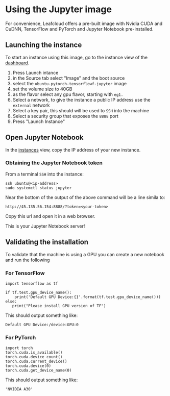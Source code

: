 # Using the Jupyter image

For convenience, Leafcloud offers a pre-built image with Nvidia CUDA and CuDNN, TensorFlow and PyTorch and Jupyter Notebook pre-installed.

## Launching the instance

To start an instance using this image, go to the instance view of the [dashboard](https://create.leaf.cloud/project/instances/).

1. Press Launch intance
1. in the Source tab select "Image" and the boot source
1. select the `ubuntu-pytorch-tensorflowf-jupyter` image
1. set the volume size to 40GB
1. as the flavor select any gpu flavor, starting with `eg1.`
1. Select a network, to give the instance a public IP address use the `external` network
1. Select a key pair, this should will be used to `SSH` into the machine
1. Select a security group that exposes the `8888` port
1. Press "Launch Instance"

## Open Jupyter Notebook

In the [instances](https://create.leaf.cloud/project/instances/) view, copy the IP address of your new instance.

### Obtaining the Jupyter Notebook token
From a terminal `SSH` into the instance:
```
ssh ubuntu@<ip-address>
sudo systemctl status jupyter
```

Near the bottom of the output of the above command will be a line simila to:
```
http://45.135.56.154:8888/?token=<your-token>
```
Copy this url and open it in a web browser.

This is your Jupyter Notebook server!

## Validating the installation

To validate that the machine is using a GPU you can create a new notebook and run the following

### For TensorFlow
```
import tensorflow as tf 

if tf.test.gpu_device_name(): 
    print('Default GPU Device:{}'.format(tf.test.gpu_device_name()))
else:
   print("Please install GPU version of TF")
```

This should output something like:
```
Default GPU Device:/device:GPU:0
```

### For PyTorch
```
import torch
torch.cuda.is_available()
torch.cuda.device_count()
torch.cuda.current_device()
torch.cuda.device(0)
torch.cuda.get_device_name(0)
```

This should output something like:
```
'NVIDIA A30'
```
